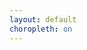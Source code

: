 ```yaml
---
layout: default
choropleth: on
---
```


<br>
<div id='test'></div>

<script>
 // need to remove "," from dataset in Median.income
  choropleth("/assets/chr2015/chr2015.csv","Median.household.income.Value",1000,"#test","blue",0,0,50000);
</script>
